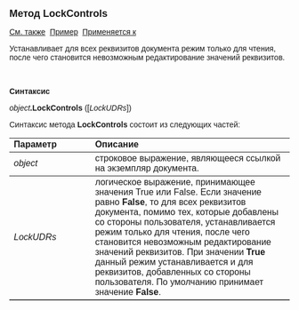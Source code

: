<html>
<head>
<title>Документ\LockControls</title>
</head>

<body>

<p><strong><font size="4" face="Arial">Метод LockControls</font></strong></p>

<p><font face="Arial"><a href="../Asdoc.html">См. также</a>&nbsp; <u>
Пример</u>&nbsp;
<a href="../Asdoc.html">Применяется к</a></font></p>

<p class="label"><font face="Arial">Устанавливает для всех реквизитов 
документа режим только для чтения, после чего становится невозможным 
редактирование значений реквизитов.</font></p>

<p class="label">&nbsp;</p>

<p class="label"><font face="Arial"><b>Синтаксис</b></font></p>

<p><font face="Arial"><em>object</em><strong>.LockControls </strong>([<em>LockUDRs</em>])</font></p>

<p><font face="Arial">Синтаксис метода <strong>LockControls</strong>
состоит из следующих частей:</font></p>

<table border="1" cellPadding="5" cols="2" frame="below" rules="rows">
<TBODY>
  <tr vAlign="top">
    <td class="label" width="29%"><font face="Arial"><b>Параметр</b></font></td>
    <td class="label" width="71%"><font face="Arial"><strong>Описание</strong></font></td>
  </tr>
  <tr>
    <td width="29%"><font face="Arial"><em>object</em></font></td>
    <td width="71%"><font face="Arial">строковое выражение, являющееся 
	ссылкой на экземпляр документа.</font></td>
  </tr>
    <tr>
    <td width="29%"><font face="Arial"><em>LockUDRs</em></font></td>
    <td width="71%"><font face="Arial">логическое выражение, принимающее значения True или False. Если значение равно
        <strong>False</strong>, 
    то для всех реквизитов документа, помимо тех, которые добавлены со стороны пользователя, устанавливается режим только для чтения, 
        после чего становится невозможным редактирование значений реквизитов.
    При значении <strong>True</strong> данный режим устанавливается и для&nbsp; реквизитов, 
        добавленных со стороны пользователя. 
    По умолчанию принимает значение <strong>False</strong>.</td>
    </tr>
</table>

<p class="label">&nbsp;</p>
</body>
</html>
